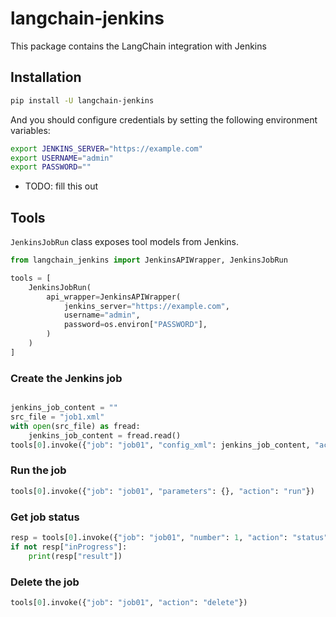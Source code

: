 # langchain-jenkins

This package contains the LangChain integration with Jenkins

## Installation

```bash
pip install -U langchain-jenkins
```

And you should configure credentials by setting the following environment variables:
```bash
export JENKINS_SERVER="https://example.com"
export USERNAME="admin"
export PASSWORD=""
```

* TODO: fill this out

## Tools

`JenkinsJobRun` class exposes tool models from Jenkins.

```python
from langchain_jenkins import JenkinsAPIWrapper, JenkinsJobRun

tools = [
    JenkinsJobRun(
        api_wrapper=JenkinsAPIWrapper(
            jenkins_server="https://example.com",
            username="admin",
            password=os.environ["PASSWORD"],
        )
    )
]
```

### Create the Jenkins job
```python

jenkins_job_content = ""
src_file = "job1.xml"
with open(src_file) as fread:
    jenkins_job_content = fread.read()
tools[0].invoke({"job": "job01", "config_xml": jenkins_job_content, "action": "create"})
```


### Run the job
```python
tools[0].invoke({"job": "job01", "parameters": {}, "action": "run"})
```

### Get job status
```python
resp = tools[0].invoke({"job": "job01", "number": 1, "action": "status"})
if not resp["inProgress"]:
    print(resp["result"])
```

### Delete the job
```python
tools[0].invoke({"job": "job01", "action": "delete"})
```
